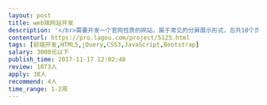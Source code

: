 ```yaml
---                
layout: post       
title: web端网站开发           
description: '</br>需要开发一个官网性质的网站，属于常见的分屏展示形式，总共10个页面左右。需要前端辅助来写静态页面，写好后发给我们后端，后端来套页面即可。但需要随时协助帮忙调样式，希望真诚合作。</br>'     
contenturl: https://pro.lagou.com/project/5125.html      
tags: [前端开发,HTML5,jQuery,CSS3,JavaScript,Bootstrap]            
salary: 3000元以下          
publish_time: 2017-11-17 12:02:48         
review: 1873人                   
apply: 38人                   
recommend: 4人                   
time_range: 1-2周              
---                 
```

